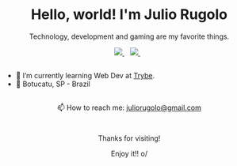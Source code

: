   <h1 align='center'>
    Hello, world! I'm Julio Rugolo
  </h1> 

  <p align='center'>
  Technology, development and gaming are my favorite things.
  </p>

  <p align='center'>
    <a href="www.linkedin.com/in/juliorugolo" target="_blank">
      <img src="https://img.shields.io/badge/linkedin-%230077B5.svg?&style=for-the-badge&logo=linkedin&logoColor=white" />
    </a>&nbsp;&nbsp;
    <a href="https://www.instagram.com/juliorugolo/" target="_blank">
      <img src="https://img.shields.io/badge/instagram-%23E4405F.svg?&style=for-the-badge&logo=instagram&logoColor=white" />        
    </a>&nbsp;&nbsp;
  </p>

  ##



  - 🚀 I’m currently learning Web Dev at <a href="https://www.betrybe.com/" target="_blank">Trybe<a/>.
  - 📍 Botucatu, SP - Brazil

  ##

  <p align='center'>
    📫 How to reach me: <a href='mailto:juliorugolo@gmail.com'>juliorugolo@gmail.com</a>
  </p>



  #

  <p align='center'>
  Thanks for visiting!
  </p>
  <p align='center'>  
  Enjoy it!! o/
  </p>
